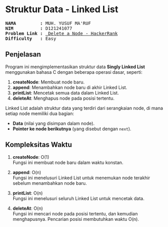 # Struktur Data - Linked List

<pre>
<strong>NAMA         :</strong> MUH. YUSUF MA'RUF
<strong>NIM          :</strong> D121241077
<strong>Problem Link :</strong> <a href="https://www.hackerrank.com/challenges/queue-using-two-stacks/problem?isFullScreen=true"> Delete a Node - HackerRank</a>
<strong>Difficulty   :</strong> Easy
</pre>

## Penjelasan

Program ini mengimplementasikan struktur data **Singly Linked List** menggunakan bahasa C dengan beberapa operasi dasar, seperti:

1. **createNode**: Membuat node baru.
2. **append**: Menambahkan node baru di akhir Linked List.
3. **printList**: Mencetak semua data dalam Linked List.
4. **deleteAt**: Menghapus node pada posisi tertentu.

Linked List adalah struktur data yang terdiri dari serangkaian node, di mana setiap node memiliki dua bagian:
- **Data** (nilai yang disimpan dalam node).
- **Pointer ke node berikutnya** (yang disebut dengan `next`).

## Kompleksitas Waktu

1. **createNode**: O(1)  
   Fungsi ini membuat node baru dalam waktu konstan.
   
2. **append**: O(n)  
   Fungsi ini menelusuri Linked List untuk menemukan node terakhir sebelum menambahkan node baru.

3. **printList**: O(n)  
   Fungsi ini menelusuri seluruh Linked List untuk mencetak data.

4. **deleteAt**: O(n)  
   Fungsi ini mencari node pada posisi tertentu, dan kemudian menghapusnya. Pencarian posisi membutuhkan waktu O(n).

